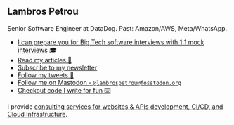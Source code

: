 ## Lambros Petrou

Senior Software Engineer at DataDog. Past: Amazon/AWS, Meta/WhatsApp.

- [I can prepare you for Big Tech software interviews with 1:1 mock interviews](https://www.lambrospetrou.com/consulting/?ref=github-profile) 🎓
- [Read my articles 📰](https://www.lambrospetrou.com/articles/?ref=github-profile)
- [Subscribe to my newsletter](https://www.lambrospetrou.com/newsletter/?ref=github-profile)
- [Follow my tweets 🐤](https://twitter.com/lambrospetrou)
- [Follow me on Mastodon - `@lambrospetrou@fosstodon.org`](https://fosstodon.org/@lambrospetrou) <link href="https://fosstodon.org/@lambrospetrou" rel="me"/>
- [Checkout code I write for fun ⌨️](https://github.com/lambrospetrou/)

I provide [consulting services for websites & APIs development, CI/CD, and Cloud Infrastructure](https://www.lambrospetrou.com/consulting/?ref=github-profile).
